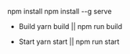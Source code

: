 npm install
npm install --g serve

- Build
yarn build || npm run build

- Start
yarn start || npm run start